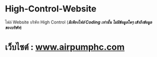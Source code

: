 # High-Control-Website

ไฟล์ Website บริษัท High Control (***มีเพียงไฟล์ Coding เท่านั้น ไม่มีข้อมูลใดๆ เข้าถึงข้อมูลของบริษัท***)

# เว็บไซต์ :  www.airpumphc.com
